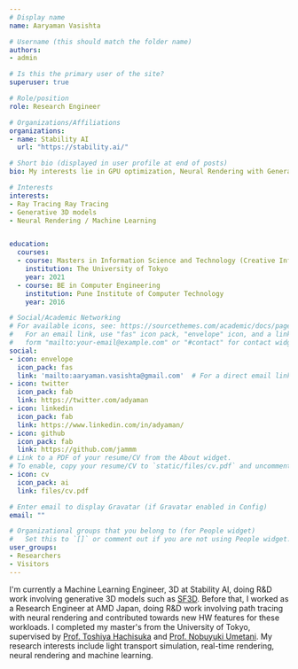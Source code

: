 ```yaml
---
# Display name
name: Aaryaman Vasishta

# Username (this should match the folder name)
authors:
- admin

# Is this the primary user of the site?
superuser: true

# Role/position
role: Research Engineer

# Organizations/Affiliations
organizations:
- name: Stability AI
  url: "https://stability.ai/"

# Short bio (displayed in user profile at end of posts)
bio: My interests lie in GPU optimization, Neural Rendering with Generative 3D models and Real-Time ray tracing.

# Interests
interests:
- Ray Tracing Ray Tracing
- Generative 3D models
- Neural Rendering / Machine Learning


education:
  courses:
  - course: Masters in Information Science and Technology (Creative Informatics)
    institution: The University of Tokyo
    year: 2021
  - course: BE in Computer Engineering
    institution: Pune Institute of Computer Technology
    year: 2016

# Social/Academic Networking
# For available icons, see: https://sourcethemes.com/academic/docs/page-builder/#icons
#   For an email link, use "fas" icon pack, "envelope" icon, and a link in the
#   form "mailto:your-email@example.com" or "#contact" for contact widget.
social:
- icon: envelope
  icon_pack: fas
  link: 'mailto:aaryaman.vasishta@gmail.com'  # For a direct email link, use "mailto:test@example.org".
- icon: twitter
  icon_pack: fab
  link: https://twitter.com/adyaman
- icon: linkedin
  icon_pack: fab
  link: https://www.linkedin.com/in/adyaman/
- icon: github
  icon_pack: fab
  link: https://github.com/jammm
# Link to a PDF of your resume/CV from the About widget.
# To enable, copy your resume/CV to `static/files/cv.pdf` and uncomment the lines below.
- icon: cv
  icon_pack: ai
  link: files/cv.pdf

# Enter email to display Gravatar (if Gravatar enabled in Config)
email: ""

# Organizational groups that you belong to (for People widget)
#   Set this to `[]` or comment out if you are not using People widget.
user_groups:
- Researchers
- Visitors
---
```

I'm currently a Machine Learning Engineer, 3D at Stability AI, doing R&D work involving generative 3D models such as [SF3D](https://stable-fast-3d.github.io/). Before that, I worked as a Research Engineer at AMD Japan, doing R&D work involving path tracing with neural rendering and contributed towards new HW features for these workloads. I completed my master's from the University of Tokyo, supervised by [Prof. Toshiya Hachisuka](https://www.ci.i.u-tokyo.ac.jp/~hachisuka/) and [Prof. Nobuyuki Umetani](https://cgenglab.github.io/labpage/en/). My research interests include light transport simulation, real-time rendering, neural rendering and machine learning.


